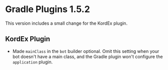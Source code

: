 # Gradle Plugins 1.5.2

This version includes a small change for the KordEx plugin.

## KordEx Plugin

- Made `mainClass` in the `bot` builder optional. Omit this setting when your bot doesn't have a main class, and the
  Gradle plugin won't configure the `application` plugin.
